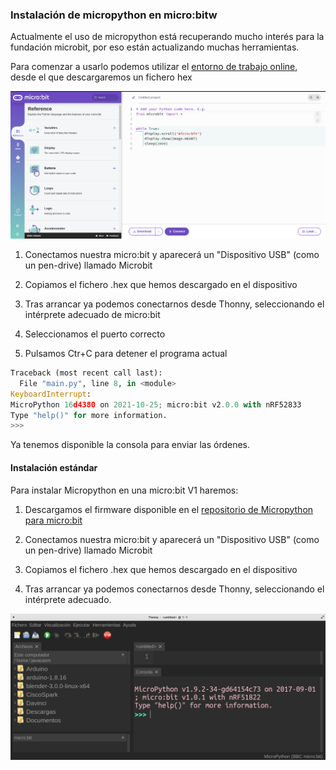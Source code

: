 ### Instalación de micropython en micro:bitw

Actualmente el uso de micropython está recuperando mucho interés para la fundación microbit, por eso están actualizando muchas herramientas.

Para comenzar a usarlo podemos utilizar el [entorno de trabajo online](https://python.microbit.org/v/beta), desde el que descargaremos un fichero hex

![](./images/micropython_microbit.png)

1. Conectamos nuestra micro:bit y aparecerá un "Dispositivo USB" (como un pen-drive) llamado Microbit

1. Copiamos el fichero .hex que hemos descargado en el dispositivo

1. Tras arrancar ya podemos conectarnos desde Thonny, seleccionando el intérprete adecuado de micro:bit

1. Seleccionamos el puerto correcto

1. Pulsamos Ctr+C para detener el programa actual

```python
Traceback (most recent call last):
  File "main.py", line 8, in <module>
KeyboardInterrupt: 
MicroPython 16d4380 on 2021-10-25; micro:bit v2.0.0 with nRF52833
Type "help()" for more information.
>>> 

```

Ya tenemos disponible la consola para enviar las órdenes.

#### Instalación estándar

Para instalar Micropython en una micro:bit V1 haremos:

1. Descargamos el firmware disponible en el [repositorio de Micropython para micro:bit](https://github.com/microbit-foundation/micropython-microbit-v2/releases/download/v2.0.0/micropython-microbit-v2.0.0.hex)

1. Conectamos nuestra micro:bit y aparecerá un "Dispositivo USB" (como un pen-drive) llamado Microbit

1. Copiamos el fichero .hex que hemos descargado en el dispositivo

1. Tras arrancar ya podemos conectarnos desde Thonny, seleccionando el intérprete adecuado.

![](./images/microbit_thonny.png)
